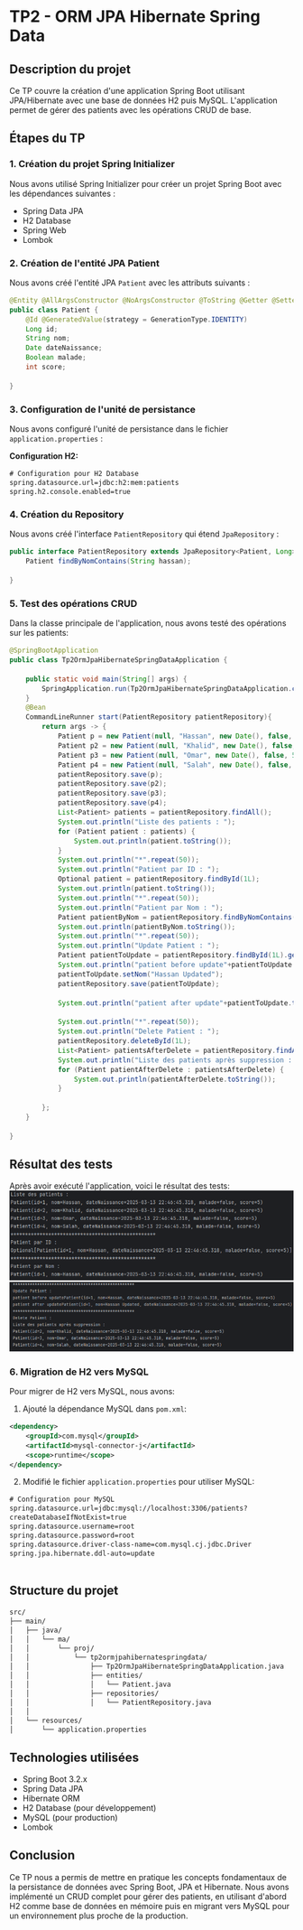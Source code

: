 # TP2 - ORM JPA Hibernate Spring Data

## Description du projet
Ce TP couvre la création d'une application Spring Boot utilisant JPA/Hibernate avec une base de données H2 puis MySQL. L'application permet de gérer des patients avec les opérations CRUD de base.

## Étapes du TP

### 1. Création du projet Spring Initializer
Nous avons utilisé Spring Initializer pour créer un projet Spring Boot avec les dépendances suivantes :
- Spring Data JPA
- H2 Database
- Spring Web
- Lombok

### 2. Création de l'entité JPA Patient
Nous avons créé l'entité JPA `Patient` avec les attributs suivants :
```java
@Entity @AllArgsConstructor @NoArgsConstructor @ToString @Getter @Setter
public class Patient {
    @Id @GeneratedValue(strategy = GenerationType.IDENTITY)
    Long id;
    String nom;
    Date dateNaissance;
    Boolean malade;
    int score;

}
```

### 3. Configuration de l'unité de persistance
Nous avons configuré l'unité de persistance dans le fichier `application.properties` :

**Configuration H2:**
```properties
# Configuration pour H2 Database
spring.datasource.url=jdbc:h2:mem:patients
spring.h2.console.enabled=true
```

### 4. Création du Repository
Nous avons créé l'interface `PatientRepository` qui étend `JpaRepository` :
```java
public interface PatientRepository extends JpaRepository<Patient, Long> {
    Patient findByNomContains(String hassan);

}
```

### 5. Test des opérations CRUD

Dans la classe principale de l'application, nous avons testé des opérations sur les patients:

```java
@SpringBootApplication
public class Tp2OrmJpaHibernateSpringDataApplication {

    public static void main(String[] args) {
        SpringApplication.run(Tp2OrmJpaHibernateSpringDataApplication.class, args);
    }
    @Bean
    CommandLineRunner start(PatientRepository patientRepository){
        return args -> {
            Patient p = new Patient(null, "Hassan", new Date(), false, 5);
            Patient p2 = new Patient(null, "Khalid", new Date(), false, 5);
            Patient p3 = new Patient(null, "Omar", new Date(), false, 5);
            Patient p4 = new Patient(null, "Salah", new Date(), false, 5);
            patientRepository.save(p);
            patientRepository.save(p2);
            patientRepository.save(p3);
            patientRepository.save(p4);
            List<Patient> patients = patientRepository.findAll();
            System.out.println("Liste des patients : ");
            for (Patient patient : patients) {
                System.out.println(patient.toString());
            }
            System.out.println("*".repeat(50));
            System.out.println("Patient par ID : ");
            Optional patient = patientRepository.findById(1L);
            System.out.println(patient.toString());
            System.out.println("*".repeat(50));
            System.out.println("Patient par Nom : ");
            Patient patientByNom = patientRepository.findByNomContains("Hassan");
            System.out.println(patientByNom.toString());
            System.out.println("*".repeat(50));
            System.out.println("Update Patient : ");
            Patient patientToUpdate = patientRepository.findById(1L).get();
            System.out.println("patient before update"+patientToUpdate.toString());
            patientToUpdate.setNom("Hassan Updated");
            patientRepository.save(patientToUpdate);

            System.out.println("patient after update"+patientToUpdate.toString());

            System.out.println("*".repeat(50));
            System.out.println("Delete Patient : ");
            patientRepository.deleteById(1L);
            List<Patient> patientsAfterDelete = patientRepository.findAll();
            System.out.println("Liste des patients après suppression : ");
            for (Patient patientAfterDelete : patientsAfterDelete) {
                System.out.println(patientAfterDelete.toString());
            }

        };
    }

}

```

## Résultat des tests
Après avoir exécuté l'application, voici le résultat des tests:
![Capture d'écran](screenshots/img.png)
![Capture d'écran](screenshots/img_1.png)






### 6. Migration de H2 vers MySQL
Pour migrer de H2 vers MySQL, nous avons:

1. Ajouté la dépendance MySQL dans `pom.xml`:
```xml
<dependency>
    <groupId>com.mysql</groupId>
    <artifactId>mysql-connector-j</artifactId>
    <scope>runtime</scope>
</dependency>
```

2. Modifié le fichier `application.properties` pour utiliser MySQL:
```properties
# Configuration pour MySQL
spring.datasource.url=jdbc:mysql://localhost:3306/patients?createDatabaseIfNotExist=true
spring.datasource.username=root
spring.datasource.password=root
spring.datasource.driver-class-name=com.mysql.cj.jdbc.Driver
spring.jpa.hibernate.ddl-auto=update


```

## Structure du projet

```
src/
├── main/
│   ├── java/
│   │   └── ma/
│   │       └── proj/
│   │           └── tp2ormjpahibernatespringdata/
│   │               ├── Tp2OrmJpaHibernateSpringDataApplication.java
│   │               ├── entities/
│   │               │   └── Patient.java
│   │               ├── repositories/
│   │               │   └── PatientRepository.java
│   │               
│   └── resources/
│       └── application.properties
```

## Technologies utilisées
- Spring Boot 3.2.x
- Spring Data JPA
- Hibernate ORM
- H2 Database (pour développement)
- MySQL (pour production)
- Lombok

## Conclusion
Ce TP nous a permis de mettre en pratique les concepts fondamentaux de la persistance de données avec Spring Boot, JPA et Hibernate. Nous avons implémenté un CRUD complet pour gérer des patients, en utilisant d'abord H2 comme base de données en mémoire puis en migrant vers MySQL pour un environnement plus proche de la production.